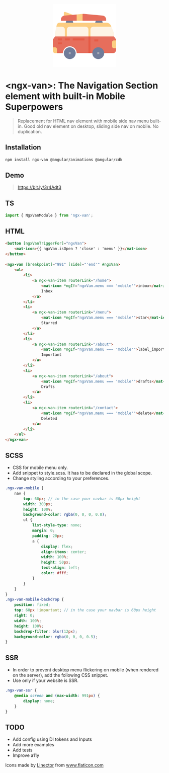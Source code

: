 <p align="center">
 <img width="200px" src="./logo.png">
</p>

# \<ngx-van\>: The Navigation Section element with built-in Mobile Superpowers

> Replacement for HTML nav element with mobile side nav menu built-in. Good old nav element on desktop, sliding side nav on mobile. No duplication.

## Installation

```bash
npm install ngx-van @angular/animations @angular/cdk
```

## Demo

> https://bit.ly/3r4Adt3

## TS

```ts
import { NgxVanModule } from 'ngx-van';
```

## HTML

```html
<button [ngxVanTriggerFor]="ngxVan">
    <mat-icon>{{ ngxVan.isOpen ? 'close' : 'menu' }}</mat-icon>
</button>

<ngx-van [breakpoint]="991" [side]="'end'" #ngxVan>
    <ul>
        <li>
            <a ngx-van-item routerLink="/home">
                <mat-icon *ngIf="ngxVan.menu === 'mobile'">inbox</mat-icon>
                Inbox
            </a>
        </li>
        <li>
            <a ngx-van-item routerLink="/menu">
                <mat-icon *ngIf="ngxVan.menu === 'mobile'">star</mat-icon>
                Starred
            </a>
        </li>
        <li>
            <a ngx-van-item routerLink="/about">
                <mat-icon *ngIf="ngxVan.menu === 'mobile'">label_important</mat-icon>
                Important
            </a>
        </li>
        <li>
            <a ngx-van-item routerLink="/about">
                <mat-icon *ngIf="ngxVan.menu === 'mobile'">drafts</mat-icon>
                Drafts
            </a>
        </li>
        <li>
            <a ngx-van-item routerLink="/contact">
                <mat-icon *ngIf="ngxVan.menu === 'mobile'">delete</mat-icon>
                Deleted
            </a>
        </li>
    </ul>
</ngx-van>
```

## SCSS

-   CSS for mobile menu only.
-   Add snippet to style.scss. It has to be declared in the global scope.
-   Change styling according to your preferences.

```scss
.ngx-van-mobile {
    nav {
        top: 60px; // in the case your navbar is 60px height
        width: 300px;
        height: 100%;
        background-color: rgba(0, 0, 0, 0.8);
        ul {
            list-style-type: none;
            margin: 0;
            padding: 20px;
            a {
                display: flex;
                align-items: center;
                width: 100%;
                height: 50px;
                text-align: left;
                color: #fff;
            }
        }
    }
}
.ngx-van-mobile-backdrop {
    position: fixed;
    top: 60px !important; // in the case your navbar is 60px height
    right: 0;
    width: 100%;
    height: 100%;
    backdrop-filter: blur(12px);
    background-color: rgba(0, 0, 0, 0.5);
}
```

## SSR

-   In order to prevent desktop menu flickering on mobile (when rendered on the server), add the following CSS snippet.
-   Use only if your website is SSR.

```scss
.ngx-van-ssr {
    @media screen and (max-width: 991px) {
        display: none;
    }
}
```

## TODO

-   Add config using DI tokens and Inputs
-   Add more examples
-   Add tests
-   Improve a11y

<div>Icons made by <a href="https://www.flaticon.com/authors/linector" title="Linector">Linector</a> from <a href="https://www.flaticon.com/" title="Flaticon">www.flaticon.com</a></div>
